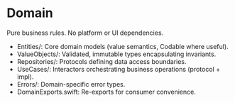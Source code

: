 # Domain

Pure business rules. No platform or UI dependencies.

- Entities/: Core domain models (value semantics, Codable where useful).
- ValueObjects/: Validated, immutable types encapsulating invariants.
- Repositories/: Protocols defining data access boundaries.
- UseCases/: Interactors orchestrating business operations (protocol + impl).
- Errors/: Domain-specific error types.
- DomainExports.swift: Re-exports for consumer convenience.
